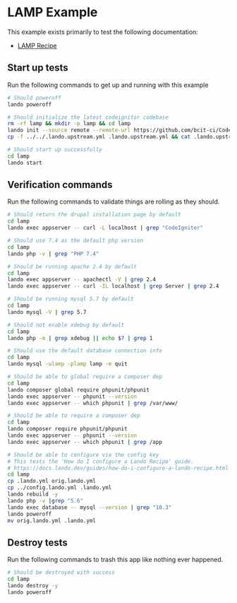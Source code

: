 LAMP Example
============

This example exists primarily to test the following documentation:

* [LAMP Recipe](https://docs.devwithlando.io/tutorials/lamp.html)

## Start up tests

Run the following commands to get up and running with this example

```bash
# Should poweroff
lando poweroff

# Should initialize the latest codeignitor codebase
rm -rf lamp && mkdir -p lamp && cd lamp
lando init --source remote --remote-url https://github.com/bcit-ci/CodeIgniter/archive/3.1.13.tar.gz --remote-options="--strip-components 1" --recipe lamp --webroot . --name lando-lamp --option composer_version=1.10.1
cp -f ../../.lando.upstream.yml .lando.upstream.yml && cat .lando.upstream.yml

# Should start up successfully
cd lamp
lando start
```

## Verification commands

Run the following commands to validate things are rolling as they should.

```bash
# Should return the drupal installation page by default
cd lamp
lando exec appserver -- curl -L localhost | grep "CodeIgniter"

# Should use 7.4 as the default php version
cd lamp
lando php -v | grep "PHP 7.4"

# Should be running apache 2.4 by default
cd lamp
lando exec appserver -- apachectl -V | grep 2.4
lando exec appserver -- curl -IL localhost | grep Server | grep 2.4

# Should be running mysql 5.7 by default
cd lamp
lando mysql -V | grep 5.7

# Should not enable xdebug by default
cd lamp
lando php -m | grep xdebug || echo $? | grep 1

# Should use the default database connection info
cd lamp
lando mysql -ulamp -plamp lamp -e quit

# Should be able to global require a composer dep
cd lamp
lando composer global require phpunit/phpunit
lando exec appserver -- phpunit --version
lando exec appserver -- which phpunit | grep /var/www/

# Should be able to require a composer dep
cd lamp
lando composer require phpunit/phpunit
lando exec appserver -- phpunit --version
lando exec appserver -- which phpunit | grep /app

# Should be able to configure via the config key
# This tests the 'How do I configure a Lando Recipe' guide.
# https://docs.lando.dev/guides/how-do-i-configure-a-lando-recipe.html
cd lamp
cp .lando.yml orig.lando.yml
cp ../config.lando.yml .lando.yml
lando rebuild -y
lando php -v |grep "5.6"
lando exec database -- mysql --version | grep "10.3"
lando poweroff
mv orig.lando.yml .lando.yml
```

## Destroy tests

Run the following commands to trash this app like nothing ever happened.

```bash
# Should be destroyed with success
cd lamp
lando destroy -y
lando poweroff
```
